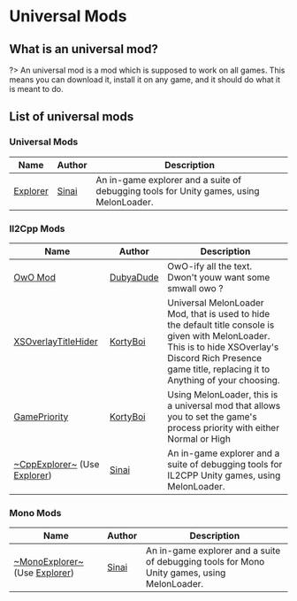 # Universal Mods

## What is an universal mod?

?> An universal mod is a mod which is supposed to work on all games. This means you can download it, install it on any game, and it should do what it is meant to do.

## List of universal mods

### Universal Mods

| Name                                                       | Author                                | Description                                                                            |
| ---------------------------------------------------------- | ------------------------------------- | -------------------------------------------------------------------------------------- |
| [Explorer](https://github.com/sinai-dev/Explorer/releases) | [Sinai](https://github.com/sinai-dev) | An in-game explorer and a suite of debugging tools for Unity games, using MelonLoader. |  |  |

### Il2Cpp Mods

| Name                                                                                                 | Author                                    | Description                                                                                                                                                                                                   |
| ---------------------------------------------------------------------------------------------------- | ----------------------------------------- | ------------------------------------------------------------------------------------------------------------------------------------------------------------------------------------------------------------- |
| [OwO Mod](https://github.com/DubyaDude/OwO-Mod/releases)                                             | [DubyaDude](https://github.com/DubyaDude) | OwO-ify all the text. Dwon't youw want some smwall owo ?                                                                                                                                                      |
| [XSOverlayTitleHider](https://github.com/KortyBoi/XSOverlayTitleHider/releases)                      | [KortyBoi](https://github.com/KortyBoi)   | Universal MelonLoader Mod, that is used to hide the default title console is given with MelonLoader. This is to hide XSOverlay's Discord Rich Presence game title, replacing it to Anything of your choosing. |
| [GamePriority](https://github.com/KortyBoi/GamePriority/releases)                                    | [KortyBoi](https://github.com/KortyBoi)   | Using MelonLoader, this is a universal mod that allows you to set the game's process priority with either Normal or High                                                                                      |
| [~CppExplorer~](https://github.com/sinai-dev/CppExplorer/releases) (Use [Explorer](#universal-mods)) | [Sinai](https://github.com/sinai-dev)     | An in-game explorer and a suite of debugging tools for IL2CPP Unity games, using MelonLoader.                                                                                                                 |  |  |

### Mono Mods

| Name                                                                                                   | Author                                | Description                                                                                 |
| ------------------------------------------------------------------------------------------------------ | ------------------------------------- | ------------------------------------------------------------------------------------------- |
| [~MonoExplorer~](https://github.com/sinai-dev/MonoExplorer/releases) (Use [Explorer](#universal-mods)) | [Sinai](https://github.com/sinai-dev) | An in-game explorer and a suite of debugging tools for Mono Unity games, using MelonLoader. |  |  |
